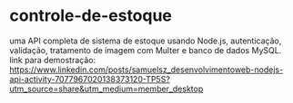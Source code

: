 # controle-de-estoque
 uma API completa de sistema de estoque usando Node.js, autenticação, validação, tratamento de imagem com Multer e banco de dados MySQL.
 link para demostração: https://www.linkedin.com/posts/samuelsz_desenvolvimentoweb-nodejs-api-activity-7077967020138373120-TP5S?utm_source=share&utm_medium=member_desktop
